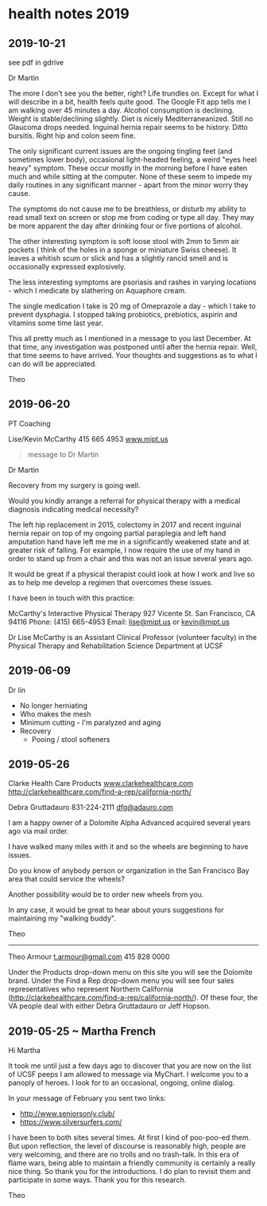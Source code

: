 # health notes 2019


## 2019-10-21

see pdf in gdrive

Dr Martin

The more I don't see you the better, right? Life trundles on. Except for what I will describe in a bit, health feels quite good. The Google Fit app tells me I am walking over 45 minutes a day. Alcohol consumption is declining. Weight is stable/declining slightly. Diet is nicely Mediterraneanized. Still no Glaucoma drops needed. Inguinal hernia repair seems to be history. Ditto bursitis. Right hip and colon seem fine.

The only significant current issues are the ongoing tingling feet (and sometimes lower body), occasional light-headed feeling, a weird "eyes heel heavy" symptom. These occur mostly in the morning before I have eaten much and while sitting at the computer. None of these seem to impede my daily routines in any significant manner - apart from the minor worry they cause.

The symptoms do not cause me to be breathless, or disturb my ability to read small text on screen or stop me from coding or type all day. They may be more apparent the day after drinking four or five portions of alcohol.

The other interesting symptom is soft loose stool with 2mm to 5mm air pockets ( think of the holes in a sponge or miniature Swiss cheese). It leaves a whitish scum or slick and has a slightly rancid smell and is occasionally expressed explosively.

The less interesting symptoms are psoriasis and rashes in varying locations - which I medicate by slathering on Aquaphore cream.

The single medication I take is 20 mg of Omeprazole a day - which I take to prevent dysphagia. I stopped taking probiotics, prebiotics, aspirin and vitamins some time last year.

This all pretty much as I mentioned in a message to you last December. At that time, any investigation was postponed until after the hernia repair. Well, that time seems to have arrived. Your thoughts and suggestions as to what I can do will be appreciated.

Theo


##  2019-06-20

PT Coaching



Lise/Kevin McCarthy
415 665 4953 www.mipt.us
> message to Dr Martin


Dr Martin

Recovery from my surgery is going well.

Would you kindly arrange a referral for physical therapy with a medical diagnosis indicating medical necessity?

The left hip replacement in 2015, colectomy in 2017 and recent inguinal hernia repair on top of my ongoing partial paraplegia and left hand amputation hand have left me me in a significantly weakened state and at greater risk of falling. For example, I now require the use of my hand in order to stand up from a chair and this was not an issue several years ago.

It would be great if a physical therapist could look at how I work and live so as to help me develop a regimen that overcomes these issues.

I have been in touch with this practice:

McCarthy's Interactive Physical Therapy
927 Vicente St.
San Francisco, CA 94116
Phone: (415) 665-4953
Email: lise@mipt.us or kevin@mipt.us

Dr Lise McCarthy is an Assistant Clinical Professor (volunteer faculty) in the Physical Therapy and Rehabilitation Science Department at UCSF



## 2019-06-09

Dr lin

* No longer herniating
* Who makes the mesh
* Minimum cutting - I'm paralyzed and aging
* Recovery
	* Pooing / stool softeners


## 2019-05-26

Clarke Health Care Products
www.clarkehealthcare.com
http://clarkehealthcare.com/find-a-rep/california-north/

Debra Gruttadauro
831-224-2111
dfg@adauro.com

I am a happy owner of a Dolomite Alpha Advanced acquired several years ago via mail order.

I have walked many miles with it and so the wheels are beginning to have issues.

Do you know of anybody person or organization in the San Francisco Bay area that could service the wheels?

Another possibility would be to order new wheels from you.

In any case, it would be great to hear about yours suggestions for maintaining my "walking buddy".

Theo

***

Theo Armour
t.armour@gmail.com
415 828 0000



Under the Products drop-down menu on this site you will see the Dolomite brand.  Under the Find a Rep drop-down menu you will see four sales representatives who represent Northern California (http://clarkehealthcare.com/find-a-rep/california-north/).  Of these four, the VA people deal with either Debra Gruttadauro or Jeff Hopson.



## 2019-05-25 ~ Martha French

Hi Martha

It took me until just a few days ago to discover that you are now on the list of UCSF peeps I am allowed to message via MyChart. I welcome you to a panoply of heroes. I look for to an occasional, ongoing, online dialog.

In your message of February you sent two links:

* http://www.seniorsonly.club/
* https://www.silversurfers.com/

I have been to both sites several times. At first I kind of poo-poo-ed them. But upon reflection, the level of discourse is reasonably high, people are very welcoming, and there are no trolls and no trash-talk. In this era of flame wars, being able to maintain a friendly community is certainly a really nice thing. So thank you for the introductions. I do plan to revisit them and participate in some ways. Thank you for this research.

Theo

